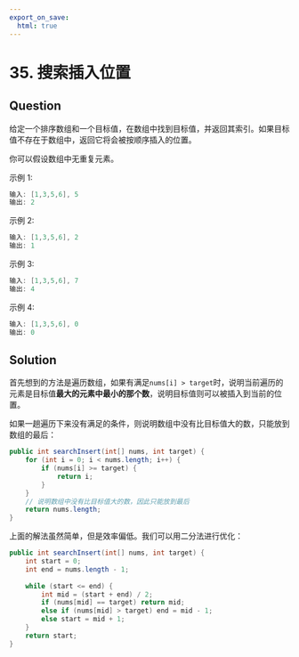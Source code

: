 ```yaml
---
export_on_save:
  html: true
---
```


# 35. 搜索插入位置

## Question

给定一个排序数组和一个目标值，在数组中找到目标值，并返回其索引。如果目标值不存在于数组中，返回它将会被按顺序插入的位置。

你可以假设数组中无重复元素。

示例 1:

```java
输入: [1,3,5,6], 5
输出: 2
```

示例 2:

```java
输入: [1,3,5,6], 2
输出: 1
```

示例 3:

```java
输入: [1,3,5,6], 7
输出: 4
```

示例 4:

```java
输入: [1,3,5,6], 0
输出: 0
```

## Solution

首先想到的方法是遍历数组，如果有满足`nums[i] > target`时，说明当前遍历的元素是目标值**最大的元素中最小的那个数**，说明目标值则可以被插入到当前的位置。

如果一趟遍历下来没有满足的条件，则说明数组中没有比目标值大的数，只能放到数组的最后：

```java
public int searchInsert(int[] nums, int target) {
    for (int i = 0; i < nums.length; i++) {
        if (nums[i] >= target) {
            return i;
        }
    }
    // 说明数组中没有比目标值大的数，因此只能放到最后
    return nums.length;
}
```

上面的解法虽然简单，但是效率偏低。我们可以用二分法进行优化：

```java
public int searchInsert(int[] nums, int target) {
    int start = 0;
    int end = nums.length - 1;
    
    while (start <= end) {
        int mid = (start + end) / 2;
        if (nums[mid] == target) return mid;
        else if (nums[mid] > target) end = mid - 1;
        else start = mid + 1;
    }
    return start;
}
```
